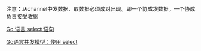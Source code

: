 注意：从channel中发数据、取数据必须成对出现。即一个协成发数据，一个协成负责接受收据

[Go 语言 select 语句](https://www.runoob.com/go/go-select-statement.html)

[Go语言并发模型：使用 select](https://segmentfault.com/a/1190000006815341)
